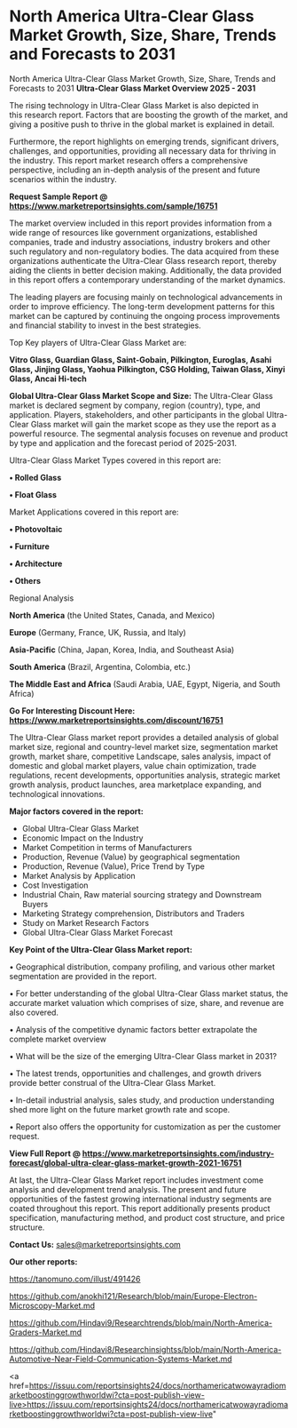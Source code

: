 # North America Ultra-Clear Glass Market Growth, Size, Share, Trends and Forecasts to 2031
North America Ultra-Clear Glass Market Growth, Size, Share, Trends and Forecasts to 2031
<Strong> Ultra-Clear Glass Market Overview 2025 - 2031</strong>

The rising technology in Ultra-Clear Glass Market is also depicted in this research report. Factors that are boosting the growth of the market, and giving a positive push to thrive in the global market is explained in detail.

Furthermore, the report highlights on emerging trends, significant drivers, challenges, and opportunities, providing all necessary data for thriving in the industry. This report market research offers a comprehensive perspective, including an in-depth analysis of the present and future scenarios within the industry.

<strong>Request Sample Report @ <a href=https://www.marketreportsinsights.com/sample/16751>https://www.marketreportsinsights.com/sample/16751</a></strong>

The market overview included in this report provides information from a wide range of resources like government organizations, established companies, trade and industry associations, industry brokers and other such regulatory and non-regulatory bodies. The data acquired from these organizations authenticate the Ultra-Clear Glass research report, thereby aiding the clients in better decision making. Additionally, the data provided in this report offers a contemporary understanding of the market dynamics.

The leading players are focusing mainly on technological advancements in order to improve efficiency. The long-term development patterns for this market can be captured by continuing the ongoing process improvements and financial stability to invest in the best strategies.

Top Key players of Ultra-Clear Glass Market are:

<strong>Vitro Glass, Guardian Glass, Saint-Gobain, Pilkington, Euroglas, Asahi Glass, Jinjing Glass, Yaohua Pilkington, CSG Holding, Taiwan Glass, Xinyi Glass, Ancai Hi-tech</strong>

<strong><b>Global Ultra-Clear Glass Market Scope and Size:</b></strong>
The Ultra-Clear Glass market is declared segment by company, region (country), type, and application. Players, stakeholders, and other participants in the global Ultra-Clear Glass market will gain the market scope as they use the report as a powerful resource. The segmental analysis focuses on revenue and product by type and application and the forecast period of 2025-2031.

Ultra-Clear Glass Market Types covered in this report are:

<strong>• Rolled Glass

• Float Glass</strong>

Market Applications covered in this report are:

<strong>• Photovoltaic

• Furniture

• Architecture

• Others</strong> 

Regional Analysis

<strong>North America</strong> (the United States, Canada, and Mexico)

<strong>Europe</strong> (Germany, France, UK, Russia, and Italy)

<strong>Asia-Pacific</strong> (China, Japan, Korea, India, and Southeast Asia)

<strong>South America</strong> (Brazil, Argentina, Colombia, etc.)

<strong>The Middle East and Africa</strong> (Saudi Arabia, UAE, Egypt, Nigeria, and South Africa)

<strong>Go For Interesting Discount Here: <a href=https://www.marketreportsinsights.com/discount/16751>https://www.marketreportsinsights.com/discount/16751</a></strong>

The Ultra-Clear Glass market report provides a detailed analysis of global market size, regional and country-level market size, segmentation market growth, market share, competitive Landscape, sales analysis, impact of domestic and global market players, value chain optimization, trade regulations, recent developments, opportunities analysis, strategic market growth analysis, product launches, area marketplace expanding, and technological innovations.

<strong><b>Major factors covered in the report:</b></strong>
<ul>
  <li>Global Ultra-Clear Glass Market </li>
  <li>Economic Impact on the Industry</li>
  <li>Market Competition in terms of Manufacturers</li>
  <li>Production, Revenue (Value) by geographical segmentation</li>
  <li>Production, Revenue (Value), Price Trend by Type</li>
  <li>Market Analysis by Application</li>
  <li>Cost Investigation</li>
  <li>Industrial Chain, Raw material sourcing strategy and Downstream Buyers</li>
  <li>Marketing Strategy comprehension, Distributors and Traders</li>
  <li>Study on Market Research Factors</li>
  <li>Global Ultra-Clear Glass Market Forecast</li>
</ul>

<strong><b>Key Point of the Ultra-Clear Glass Market report:</b></strong>

• Geographical distribution, company profiling, and various other market segmentation are provided in the report.

• For better understanding of the global Ultra-Clear Glass market status, the accurate market valuation which comprises of size, share, and revenue are also covered.

• Analysis of the competitive dynamic factors better extrapolate the complete market overview

• What will be the size of the emerging Ultra-Clear Glass market in 2031?

• The latest trends, opportunities and challenges, and growth drivers provide better construal of the Ultra-Clear Glass Market.

• In-detail industrial analysis, sales study, and production understanding shed more light on the future market growth rate and scope.

• Report also offers the opportunity for customization as per the customer request.

<strong><b>View Full Report @ <a href=https://www.marketreportsinsights.com/industry-forecast/global-ultra-clear-glass-market-growth-2021-16751>https://www.marketreportsinsights.com/industry-forecast/global-ultra-clear-glass-market-growth-2021-16751</a></b></strong>


At last, the Ultra-Clear Glass Market report includes investment come analysis and development trend analysis. The present and future opportunities of the fastest growing international industry segments are coated throughout this report. This report additionally presents product specification, manufacturing method, and product cost structure, and price structure.

<strong>Contact Us:</strong>
sales@marketreportsinsights.com

<strong>Our other reports:</strong>

<a href=https://tanomuno.com/illust/491426>https://tanomuno.com/illust/491426</a>

<a href=https://github.com/anokhi121/Research/blob/main/Europe-Electron-Microscopy-Market.md>https://github.com/anokhi121/Research/blob/main/Europe-Electron-Microscopy-Market.md</a>

<a href=https://github.com/Hindavi9/Researchtrends/blob/main/North-America-Graders-Market.md>https://github.com/Hindavi9/Researchtrends/blob/main/North-America-Graders-Market.md</a>

<a href=https://github.com/Hindavi8/Researchinsightss/blob/main/North-America-Automotive-Near-Field-Communication-Systems-Market.md>https://github.com/Hindavi8/Researchinsightss/blob/main/North-America-Automotive-Near-Field-Communication-Systems-Market.md</a>

<a href=https://issuu.com/reportsinsights24/docs/northamericatwowayradiomarketboostinggrowthworldwi?cta=post-publish-view-live>https://issuu.com/reportsinsights24/docs/northamericatwowayradiomarketboostinggrowthworldwi?cta=post-publish-view-live</a>"
